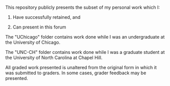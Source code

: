 This repository publicly presents the subset of my personal work which I:

1)  Have successfully retained, and

2)  Can present in this forum

The "UChicago" folder contains work done while I was an undergraduate at the University of Chicago.

The "UNC-CH" folder contains work done while I was a graduate student at the University of North Carolina at Chapel Hill.

All graded work presented is unaltered from the original form in which it was submitted to graders.  In some cases, grader feedback may be presented.
